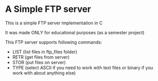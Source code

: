 # A Simple FTP server
This is a simple FTP server implementation in C

It was made ONLY for educational purposes (as a semester project)

This FTP server supports following commands:
- LIST (list files in ftp_files folder)
- RETR (get files from server)
- STOR (put files on server)
- TYPE (select ASCII if you need to work with text files or binary if you work with about anything else)

